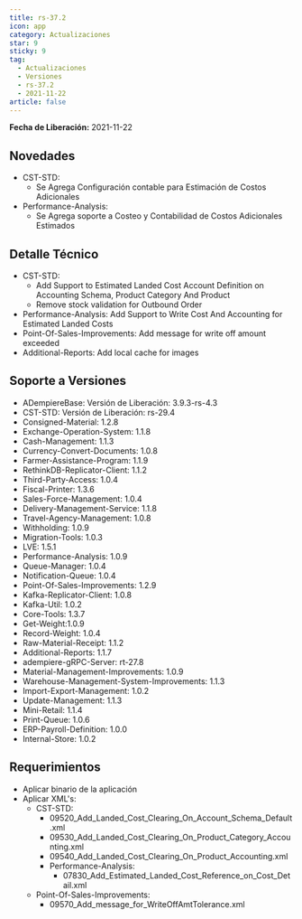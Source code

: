 ```yaml
---
title: rs-37.2
icon: app
category: Actualizaciones
star: 9
sticky: 9
tag:
  - Actualizaciones
  - Versiones
  - rs-37.2
  - 2021-11-22
article: false
---
```


**Fecha de Liberación:** 2021-11-22

## Novedades

- CST-STD:
  - Se Agrega Configuración contable para Estimación de Costos Adicionales
- Performance-Analysis:
  - Se Agrega soporte a Costeo y Contabilidad de Costos Adicionales Estimados

## Detalle Técnico

- CST-STD:
  - Add Support to Estimated Landed Cost Account Definition on Accounting Schema, Product Category And Product
  - Remove stock validation for Outbound Order
- Performance-Analysis: Add Support to Write Cost And Accounting for Estimated Landed Costs
- Point-Of-Sales-Improvements: Add message for write off amount exceeded
- Additional-Reports: Add local cache for images

## Soporte a Versiones

- ADempiereBase: Versión de Liberación: 3.9.3-rs-4.3
- CST-STD: Versión de Liberación: rs-29.4
- Consigned-Material: 1.2.8
- Exchange-Operation-System: 1.1.8
- Cash-Management: 1.1.3
- Currency-Convert-Documents: 1.0.8
- Farmer-Assistance-Program: 1.1.9
- RethinkDB-Replicator-Client: 1.1.2
- Third-Party-Access: 1.0.4
- Fiscal-Printer: 1.3.6
- Sales-Force-Management: 1.0.4
- Delivery-Management-Service: 1.1.8
- Travel-Agency-Management: 1.0.8
- Withholding: 1.0.9
- Migration-Tools: 1.0.3
- LVE: 1.5.1
- Performance-Analysis: 1.0.9
- Queue-Manager: 1.0.4
- Notification-Queue: 1.0.4
- Point-Of-Sales-Improvements: 1.2.9
- Kafka-Replicator-Client: 1.0.8
- Kafka-Util: 1.0.2
- Core-Tools: 1.3.7
- Get-Weight:1.0.9
- Record-Weight: 1.0.4
- Raw-Material-Receipt: 1.1.2
- Additional-Reports: 1.1.7
- adempiere-gRPC-Server: rt-27.8
- Material-Management-Improvements: 1.0.9
- Warehouse-Management-System-Improvements: 1.1.3
- Import-Export-Management: 1.0.2
- Update-Management: 1.1.3
- Mini-Retail: 1.1.4
- Print-Queue: 1.0.6
- ERP-Payroll-Definition: 1.0.0
- Internal-Store: 1.0.2

## Requerimientos

- Aplicar binario de la aplicación
- Aplicar XML's:
  - CST-STD:
    - 09520_Add_Landed_Cost_Clearing_On_Account_Schema_Default.xml
    - 09530_Add_Landed_Cost_Clearing_On_Product_Category_Accounting.xml
    - 09540_Add_Landed_Cost_Clearing_On_Product_Accounting.xml
    - Performance-Analysis:
      - 07830_Add_Estimated_Landed_Cost_Reference_on_Cost_Detail.xml
  - Point-Of-Sales-Improvements:
    - 09570_Add_message_for_WriteOffAmtTolerance.xml
